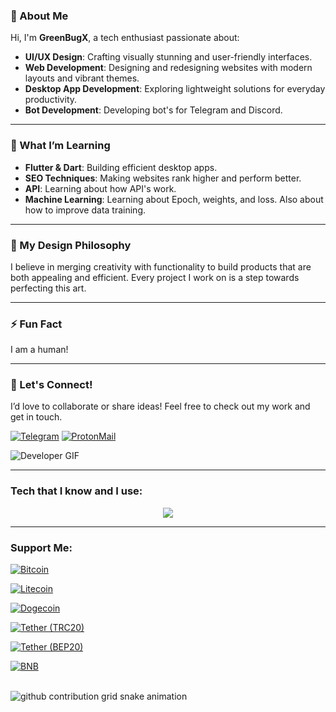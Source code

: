 ### 🌟 About Me  
Hi, I'm **GreenBugX**, a tech enthusiast passionate about:  
- **UI/UX Design**: Crafting visually stunning and user-friendly interfaces.  
- **Web Development**: Designing and redesigning websites with modern layouts and vibrant themes.  
- **Desktop App Development**: Exploring lightweight solutions for everyday productivity.
- **Bot Development**: Developing bot's for Telegram and Discord.  

---

### 🌱 What I’m Learning  
- **Flutter & Dart**: Building efficient desktop apps.  
- **SEO Techniques**: Making websites rank higher and perform better.
- **API**: Learning about how API's work.
- **Machine Learning**: Learning about Epoch, weights, and loss. Also about how to improve data training.

---

### 🎨 My Design Philosophy  
I believe in merging creativity with functionality to build products that are both appealing and efficient. Every project I work on is a step towards perfecting this art.  

---

### ⚡ Fun Fact
I am a human!

---

### 🚀 Let's Connect!  
I’d love to collaborate or share ideas! Feel free to check out my work and get in touch. 

[![Telegram](https://img.shields.io/badge/Telegram-2CA5E0?style=for-the-badge&logo=telegram&logoColor=white)](https://t.me/GreenBugX)
[![ProtonMail](https://img.shields.io/badge/ProtonMail-8B89CC?style=for-the-badge&logo=protonmail&logoColor=white)](mailto:greenbugx@proton.me)

![Developer GIF](https://media.giphy.com/media/ZVik7pBtu9dNS/giphy.gif)

---

<h3 align="left">Tech that I know and I use:</h3>
<p align="center">
  <a href="https://skillicons.dev">
    <img src="https://skillicons.dev/icons?i=tailwind,bootstrap,c,cloudflare,css,dart,bots,figma,firebase,flask,flutter,git,heroku,html,js,mongodb,mysql,netlify,nodejs,npm,php,opencv,py,react,sqlite,ts,vercel,vscode,windows,kali" />
  </a>
</p>

---

<h3 align="left">Support Me:</h3>

[![Bitcoin](https://img.shields.io/badge/bitcoin-2F3134?style=for-the-badge&logo=bitcoin&logoColor=white)](https://www.blockchain.com/btc/address/bc1q7l43chftqlz3ve0q0we3kt0h69mywlumwc8hl6)

[![Litecoin](https://img.shields.io/badge/Litecoin-A6A9AA?style=for-the-badge&logo=Litecoin&logoColor=white)](https://blockchair.com/litecoin/address/Lfh1YkToi97ipgLVz1YhEitAb4yiKWahk5)

[![Dogecoin](https://img.shields.io/badge/dogecoin-B59A30?style=for-the-badge&logo=dogecoin&logoColor=white)](https://blockchair.com/dogecoin/address/D5oNu7rbN8Fg58q7smDbtFkfh4kiyzpz2v)

[![Tether (TRC20)](https://img.shields.io/badge/tether%20(TRC20)-168363?style=for-the-badge&logo=tether&logoColor=white)](https://tronscan.org/#/address/TFURy3Wgk17EPCteXNgHUiAMGcgcW2A3e6)

[![Tether (BEP20)](https://img.shields.io/badge/tether%20(BEP20)-F3BA2F?style=for-the-badge&logo=tether&logoColor=white)](https://bscscan.com/address/0x844dF51FABCA99Eb15b830cc058C83A6DDD6B9c0)

[![BNB](https://img.shields.io/badge/BNB-F3BA2F?style=for-the-badge&logo=binance&logoColor=white)](https://bscscan.com/address/0x844dF51FABCA99Eb15b830cc058C83A6DDD6B9c0)



<br clear="both">

<picture>
  <source media="(prefers-color-scheme: dark)" srcset="https://raw.githubusercontent.com/dku-da-cpu/dku-da-cpu/output/github-snake-dark.svg">
  <source media="(prefers-color-scheme: light)" srcset="https://raw.githubusercontent.com/dku-da-cpu/dku-da-cpu/output/github-snake.svg">
  <img alt="github contribution grid snake animation" src="https://raw.githubusercontent.com/dku-da-cpu/dku-da-cpu/output/github-snake.svg">
</picture>
